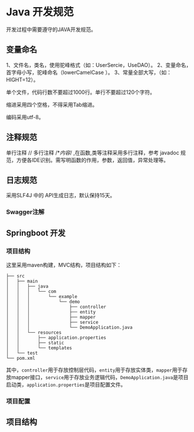 # Java 开发规范

开发过程中需要遵守的JAVA开发规范。

## 变量命名

1、文件名，类名，使用驼峰格式（如：UserSercie，UseDAO）。
2、变量命名，首字母小写，驼峰命名（lowerCamelCase ）。
3、常量全部大写，（如：HIGHT=12）。


单个文件，代码行数不要超过1000行。单行不要超过120个字符。

缩进采用四个空格，不得采用Tab缩进。

编码采用utf-8。

## 注释规范

单行注释 // 
多行注释 /**内容*/ ,在函数,类等注释采用多行注释，参考 javadoc 规范，方便各IDE识别。需写明函数的作用，参数，返回值，异常处理等。




## 日志规范

采用SLF4J 中的 API生成日志，默认保持15天。



### Swagger注解




## Springboot 开发

### 项目结构

这里采用maven构建，MVC结构，项目结构如下：
```
├── src
│   ├── main
│   │   ├── java
│   │   │   └── com
│   │   │       └── example
│   │   │           └── demo
│   │   │               ├── controller
│   │   │               ├── entity
│   │   │               ├── mapper
│   │   │               ├── service
│   │   │               └── DemoApplication.java
│   │   └── resources
│   │       ├── application.properties
│   │       ├── static
│   │       └── templates
│   └── test
└── pom.xml
```

其中，`controller`用于存放控制层代码，`entity`用于存放实体类，`mapper`用于存放mapper接口，`service`用于存放业务逻辑代码，`DemoApplication.java`是项目启动类，`application.properties`是项目配置文件。

### 项目配置



## 项目结构






